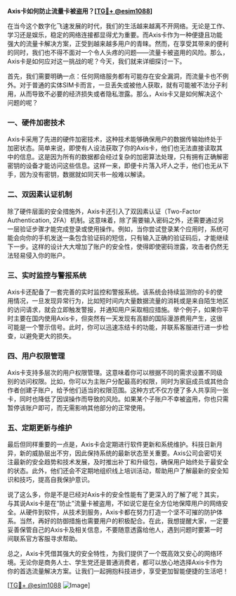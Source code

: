 **Axis卡如何防止流量卡被盗用？[[TG💪+ @esim1088](https://t.me/s/esim1088)]**

在当今这个数字化飞速发展的时代，我们的生活越来越离不开网络。无论是工作、学习还是娱乐，稳定的网络连接都显得尤为重要。而Axis卡作为一种便捷且功能强大的流量卡解决方案，正受到越来越多用户的青睐。然而，在享受其带来的便利的同时，我们也不得不面对一个令人头疼的问题——流量卡被盗用的风险。那么，Axis卡是如何应对这一挑战的呢？今天，我们就来详细探讨一下。

首先，我们需要明确一点：任何网络服务都有可能存在安全漏洞，而流量卡也不例外。对于普通的实体SIM卡而言，一旦丢失或被他人获取，就有可能被不法分子利用，从而导致不必要的经济损失或者隐私泄露。那么，Axis卡又是如何解决这个问题的呢？

### **一、硬件加密技术**
Axis卡采用了先进的硬件加密技术，这种技术能够确保用户的数据传输始终处于加密状态。简单来说，即使有人设法获取了你的Axis卡，他们也无法直接读取其中的信息。这是因为所有的数据都会经过复杂的加密算法处理，只有拥有正确解密密钥的设备才能访问这些信息。这样一来，即便卡片落入坏人之手，他们也无从下手，因为没有密钥，数据就如同天书一般难以解读。

### **二、双因素认证机制**
除了硬件层面的安全措施外，Axis卡还引入了双因素认证（Two-Factor Authentication, 2FA）机制。这意味着，除了需要输入密码之外，还需要通过另一层验证步骤才能完成登录或使用操作。例如，当你尝试登录某个应用时，系统可能会向你的手机发送一条包含验证码的短信，只有输入正确的验证码后，才能继续下一步。这样的设计大大增加了账户的安全性，使得即使密码泄露，攻击者仍然无法轻易侵入你的账户。

### **三、实时监控与警报系统**
Axis卡还配备了一套完善的实时监控和警报系统。该系统会持续监测你的卡的使用情况，一旦发现异常行为，比如短时间内大量数据流量的消耗或是来自陌生地区的访问请求，就会立即触发警报，并通知用户采取相应措施。举个例子，如果你平时主要在国内使用Axis卡，但突然有一天发现有高额的国际漫游费用产生，这很可能是一个警示信号。此时，你可以迅速冻结卡的功能，并联系客服进行进一步检查，以避免更大的损失。

### **四、用户权限管理**
Axis卡支持多层次的用户权限管理。这意味着你可以根据不同的需求设置不同级别的访问权限。比如，你可以为主账户分配最高的权限，同时为家庭成员或其他合作者创建子账户，给予他们适当的权限范围。这种方式不仅方便了多人共享同一张卡，同时也降低了因误操作而导致的风险。如果某个子账户不幸被盗用，你也只需暂停该账户即可，而无需影响其他部分的正常使用。

### **五、定期更新与维护**
最后但同样重要的一点是，Axis卡会定期进行软件更新和系统维护。科技日新月异，新的威胁层出不穷，因此保持系统的最新状态至关重要。Axis公司会密切关注最新的安全趋势和技术发展，及时推出补丁和升级包，确保用户始终处于最安全的状态。此外，他们还会不定期地组织线上培训活动，帮助用户了解最新的安全知识和技巧，提高自我保护意识。

说了这么多，你是不是已经对Axis卡的安全性能有了更深入的了解了呢？其实，与其说Axis卡是在“防止”流量卡被盗用，不如说它是在全方位地保障用户的网络安全。从硬件到软件，从技术到服务，Axis卡都在努力打造一个坚不可摧的防护体系。当然，再好的防御措施也需要用户的积极配合。在此，我想提醒大家，一定要妥善保管自己的Axis卡及相关信息，不要随意透露给他人，遇到问题时要第一时间联系官方客服寻求帮助。

总之，Axis卡凭借其强大的安全特性，为我们提供了一个既高效又安心的网络环境。无论你是商务人士、学生党还是普通消费者，都可以放心地选择Axis卡作为你的首选流量解决方案。让我们一起拥抱科技进步，享受更加智能便捷的生活吧！

[[TG💪+ @esim1088](https://t.me/s/esim1088) ![Image](https://i.postimg.cc/4NQfJmqS/Snipaste-2025-05-13-00-14-12.png)]